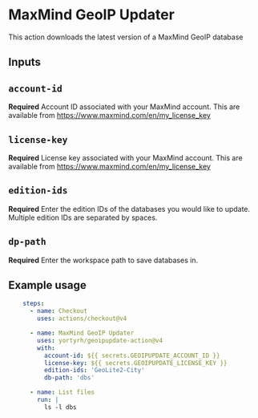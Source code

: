 # MaxMind GeoIP Updater

This action downloads the latest version of a MaxMind GeoIP database

## Inputs

## `account-id`

**Required** Account ID associated with your MaxMind account. This are available from https://www.maxmind.com/en/my_license_key

## `license-key`

**Required** License key associated with your MaxMind account. This are available from https://www.maxmind.com/en/my_license_key

## `edition-ids`

**Required** Enter the edition IDs of the databases you would like to update. Multiple edition IDs are separated by spaces.

## `dp-path`

**Required** Enter the workspace path to save databases in.

## Example usage
```yaml
    steps:
      - name: Checkout
        uses: actions/checkout@v4

      - name: MaxMind GeoIP Updater
        uses: yortyrh/geoipupdate-action@v4
        with:
          account-id: ${{ secrets.GEOIPUPDATE_ACCOUNT_ID }}
          license-key: ${{ secrets.GEOIPUPDATE_LICENSE_KEY }}
          edition-ids: 'GeoLite2-City'
          db-path: 'dbs'

      - name: List files
        run: |
          ls -l dbs
```
